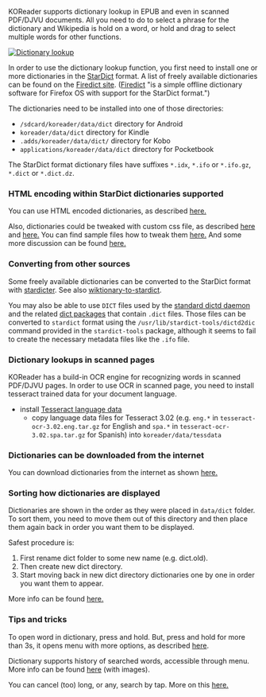 KOReader supports dictionary lookup in EPUB and even in scanned PDF/DJVU documents.
All you need to do to select a phrase for the dictionary and Wikipedia is hold on a word, or hold and drag to select multiple words for other functions.

[![Dictionary lookup](https://github.com/koreader/koreader/wiki/screenshots/dictionary_lookup.png)](https://github.com/koreader/koreader/wiki/screenshots/dictionary_lookup.png)

In order to use the dictionary lookup function, you first need to install one or more dictionaries in the [StarDict](https://en.wikipedia.org/wiki/StarDict) format. A list of freely available dictionaries can be found on the [Firedict site](https://tuxor1337.frama.io/firedict/dictionaries.html). ([Firedict](https://tuxor1337.github.io/firedict/) "is a simple offline dictionary software for Firefox OS with support for the StarDict format.")

The dictionaries need to be installed into one of those directories:
  *  `/sdcard/koreader/data/dict` directory for Android
  * `koreader/data/dict` directory for Kindle
  *  `.adds/koreader/data/dict/` directory for Kobo
  *  `applications/koreader/data/dict` directory for Pocketbook

The StarDict format dictionary files have suffixes `*.idx`, `*.ifo` or `*.ifo.gz`, `*.dict` or `*.dict.dz`.

### HTML encoding within StarDict dictionaries supported

You can use HTML encoded dictionaries, as described [here.](https://github.com/koreader/koreader/pull/3573)

Also, dictionaries could be tweaked with custom css file, as described [here](https://github.com/koreader/koreader/pull/3585) and [here.](https://github.com/koreader/koreader/pull/3573#issuecomment-355848649) You can find sample files how to tweak them [here.](https://github.com/koreader/koreader/pull/3585#issuecomment-361203757) And some more discussion can be found [here.](https://github.com/koreader/koreader/issues/3606)

### Converting from other sources

Some freely available dictionaries can be converted to the StarDict format with [stardicter](https://blog.cihar.com/archives/2017/01/27/stardicter-011/). See also [wiktionary-to-stardict](https://gitlab.com/artefact2/wiktionary-to-stardict).

You may also be able to use `DICT` files used by the [standard dictd daemon](https://manpages.debian.org/dictd) and the related [dict packages](https://packages.debian.org/search?keywords=dict-) that contain `.dict` files. Those files can be converted to `stardict` format using the `/usr/lib/stardict-tools/dictd2dic` command provided in the `stardict-tools` package, although it seems to fail to create the necessary metadata files like the `.ifo` file.

### Dictionary lookups in scanned pages

KOReader has a build-in OCR engine for recognizing words in scanned PDF/DJVU pages. In order to use OCR in scanned page, you need to install tesseract trained data for your document language.

* install [Tesseract language data](https://sourceforge.net/projects/tesseract-ocr-alt/files/)
    * copy language data files for Tesseract 3.02 (e.g. `eng.*` in `tesseract-ocr-3.02.eng.tar.gz` for English and `spa.*` in `tesseract-ocr-3.02.spa.tar.gz` for Spanish) into `koreader/data/tessdata`


### Dictionaries can be downloaded from the internet

You can download dictionaries from the internet as shown [here.](https://github.com/koreader/koreader/wiki/Dictionary-download)

### Sorting how dictionaries are displayed

Dictionaries are shown in the order as they were placed in `data/dict` folder. To sort them, you need to move them out of this directory and then place them again back in order you want them to be displayed.

Safest procedure is:

1. First rename dict folder to some new name (e.g. dict.old).
2. Then create new dict directory.
3. Start moving back in new dict directory dictionaries one by one in order you want them to appear.

More info can be found [here.](https://github.com/koreader/koreader/issues/4504#issuecomment-457388178)

### Tips and tricks

To open word in dictionary, press and hold. But, press and hold for more than 3s, it opens menu with more options, as described [here](https://github.com/koreader/koreader/pull/3199).

Dictionary supports history of searched words, accessible through menu. More info can be found [here](https://github.com/koreader/koreader/pull/3161) (with images).

You can cancel (too) long, or any, search by tap. More on this [here.](https://github.com/koreader/koreader/pull/3228)